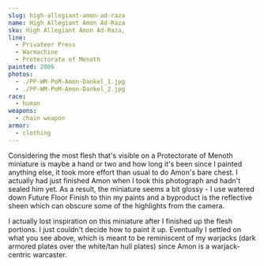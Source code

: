```yaml
---
slug: high-allegiant-amon-ad-raza
name: High Allegiant Amon Ad-Raza
sku: High Allegiant Amon Ad-Raza,
line:
  - Privateer Press
  - Warmachine
  - Protectorate of Menoth
painted: 2006
photos:
  - ./PP-WM-PoM-Amon-Dankel_1.jpg
  - ./PP-WM-PoM-Amon-Dankel_2.jpg
race:
  - human
weapons:
  - chain weapon
armor:
  - clothing
---
```


Considering the most flesh that's visible on a Protectorate of Menoth miniature is maybe a hand or two and how long it's been since I painted anything else, it took more effort than usual to do Amon's bare chest. I actually had just finished Amon when I took this photograph and hadn't sealed him yet. As a result, the miniature seems a bit glossy - I use watered down Future Floor Finish to thin my paints and a byproduct is the reflective sheen which can obscure some of the highlights from the camera.

I actually lost inspiration on this miniature after I finished up the flesh portions. I just couldn't decide how to paint it up. Eventually I settled on what you see above, which is meant to be reminiscent of my warjacks (dark armored plates over the white/tan hull plates) since Amon is a warjack-centric warcaster.

